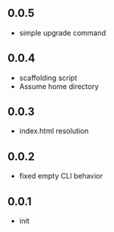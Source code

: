 ## 0.0.5

- simple upgrade command

## 0.0.4

- scaffolding script
- Assume home directory

## 0.0.3

- index.html resolution

## 0.0.2

- fixed empty CLI behavior

## 0.0.1

- init
